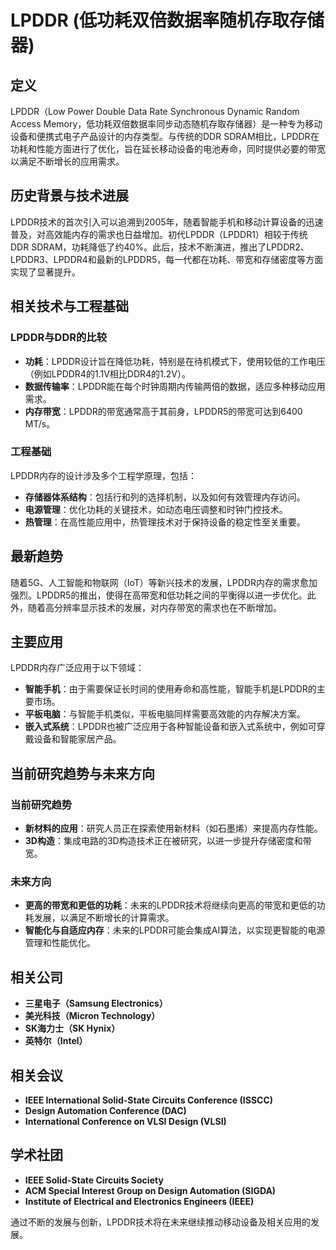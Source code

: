 # LPDDR (低功耗双倍数据率随机存取存储器)

## 定义

LPDDR（Low Power Double Data Rate Synchronous Dynamic Random Access Memory，低功耗双倍数据率同步动态随机存取存储器）是一种专为移动设备和便携式电子产品设计的内存类型。与传统的DDR SDRAM相比，LPDDR在功耗和性能方面进行了优化，旨在延长移动设备的电池寿命，同时提供必要的带宽以满足不断增长的应用需求。

## 历史背景与技术进展

LPDDR技术的首次引入可以追溯到2005年，随着智能手机和移动计算设备的迅速普及，对高效能内存的需求也日益增加。初代LPDDR（LPDDR1）相较于传统DDR SDRAM，功耗降低了约40%。此后，技术不断演进，推出了LPDDR2、LPDDR3、LPDDR4和最新的LPDDR5，每一代都在功耗、带宽和存储密度等方面实现了显著提升。

## 相关技术与工程基础

### LPDDR与DDR的比较

- **功耗**：LPDDR设计旨在降低功耗，特别是在待机模式下，使用较低的工作电压（例如LPDDR4的1.1V相比DDR4的1.2V）。
- **数据传输率**：LPDDR能在每个时钟周期内传输两倍的数据，适应多种移动应用需求。
- **内存带宽**：LPDDR的带宽通常高于其前身，LPDDR5的带宽可达到6400 MT/s。

### 工程基础

LPDDR内存的设计涉及多个工程学原理，包括：

- **存储器体系结构**：包括行和列的选择机制，以及如何有效管理内存访问。
- **电源管理**：优化功耗的关键技术，如动态电压调整和时钟门控技术。
- **热管理**：在高性能应用中，热管理技术对于保持设备的稳定性至关重要。

## 最新趋势

随着5G、人工智能和物联网（IoT）等新兴技术的发展，LPDDR内存的需求愈加强烈。LPDDR5的推出，使得在高带宽和低功耗之间的平衡得以进一步优化。此外，随着高分辨率显示技术的发展，对内存带宽的需求也在不断增加。

## 主要应用

LPDDR内存广泛应用于以下领域：

- **智能手机**：由于需要保证长时间的使用寿命和高性能，智能手机是LPDDR的主要市场。
- **平板电脑**：与智能手机类似，平板电脑同样需要高效能的内存解决方案。
- **嵌入式系统**：LPDDR也被广泛应用于各种智能设备和嵌入式系统中，例如可穿戴设备和智能家居产品。

## 当前研究趋势与未来方向

### 当前研究趋势

- **新材料的应用**：研究人员正在探索使用新材料（如石墨烯）来提高内存性能。
- **3D构造**：集成电路的3D构造技术正在被研究，以进一步提升存储密度和带宽。

### 未来方向

- **更高的带宽和更低的功耗**：未来的LPDDR技术将继续向更高的带宽和更低的功耗发展，以满足不断增长的计算需求。
- **智能化与自适应内存**：未来的LPDDR可能会集成AI算法，以实现更智能的电源管理和性能优化。

## 相关公司

- **三星电子（Samsung Electronics）**
- **美光科技（Micron Technology）**
- **SK海力士（SK Hynix）**
- **英特尔（Intel）**

## 相关会议

- **IEEE International Solid-State Circuits Conference (ISSCC)**
- **Design Automation Conference (DAC)**
- **International Conference on VLSI Design (VLSI)**

## 学术社团

- **IEEE Solid-State Circuits Society**
- **ACM Special Interest Group on Design Automation (SIGDA)**
- **Institute of Electrical and Electronics Engineers (IEEE)**

通过不断的发展与创新，LPDDR技术将在未来继续推动移动设备及相关应用的发展。